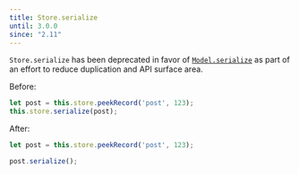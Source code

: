 ```yaml
---
title: Store.serialize
until: 3.0.0
since: "2.11"
---
```



`Store.serialize` has been deprecated in favor of
[`Model.serialize`](http://emberjs.com/api/data/classes/DS.Model.html#method_serialize)
as part of an effort to reduce duplication and API surface area.

Before:

```javascript
let post = this.store.peekRecord('post', 123);
this.store.serialize(post);
```

After:

```javascript
let post = this.store.peekRecord('post', 123);

post.serialize();
```
